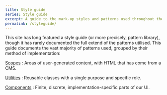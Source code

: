 ```yaml
---
title: Style guide
series: Style guide
excerpt: A guide to the mark-up styles and patterns used throughout the site.
permalink: /styleguide/
---
```

This site has long featured a style guide (or more precisely, pattern library), though it has rarely documented the full extend of the patterns utilised. This guide documents the vast majority of patterns used, grouped by their method of implementation:

[Scopes](scopes)
: Areas of user-generated content, with HTML that has come from a CMS.

[Utilities](utilities)
: Reusable classes with a single purpose and specific role.

[Components](components)
: Finite, discrete, implementation-specific parts of our UI.
